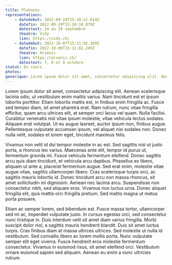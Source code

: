 ```yaml
---
title: Platonov
representations:
    - datedebut: 2022-09-24T15:10:21.614Z
      datefin: 2022-09-29T15:10:18.879Z
      datestext: 24 au 29 septembre
      theatre: Vidy
      lien: https://vidy.ch/
    - datedebut: 2022-10-07T15:11:02.269Z
      datefin: 2022-10-09T15:11:02.285Z
      theatre: Arsenic
      lien: https://arsenic.ch/
      datestext: 7, 8 et 9 octobre
statut: En cours
photos:
generique: Lorem ipsum dolor sit amet, consectetur adipiscing elit. Aenean scelerisque lacinia odio, ut vestibulum enim mattis varius.
---
```


Lorem ipsum dolor sit amet, consectetur adipiscing elit. Aenean scelerisque lacinia odio, ut vestibulum enim mattis varius. Nam tincidunt est et ipsum lobortis porttitor. Etiam lobortis mattis est, in finibus enim fringilla ac. Fusce sed tempor diam, sit amet pharetra erat. Nam rutrum, nunc vitae fringilla efficitur, quam arcu ultrices elit, at semper orci lacus vel quam. Nulla facilisi. Curabitur venenatis nisl vitae ipsum molestie, vitae vehicula lectus sodales. Aliquam erat volutpat. Ut eu augue laoreet, auctor ipsum non, finibus augue. Pellentesque vulputate accumsan ipsum, vel aliquet nisi sodales non. Donec nulla velit, sodales et lorem eget, tincidunt maximus felis.

Vivamus non velit id dui tempor molestie in ac est. Sed sagittis nisi ut justo porta, a rhoncus leo varius. Maecenas ante elit, tempor id purus ut, fermentum gravida mi. Fusce vehicula fermentum eleifend. Donec sagittis arcu quis diam tincidunt, et vehicula arcu dapibus. Phasellus ex libero, aliquam ut ante a, placerat fermentum augue. Sed erat enim, molestie vitae augue vitae, sagittis ullamcorper libero. Cras scelerisque turpis orci, ac sagittis mauris lobortis id. Donec tincidunt arcu non massa rhoncus, sit amet sollicitudin mi dignissim. Aenean nec lacinia arcu. Suspendisse non consectetur nibh, sed aliquam eros. Vivamus non luctus urna. Donec aliquet fringilla elit, quis mattis orci fringilla pretium. Sed mattis magna ut metus porta posuere.

Etiam ac semper lorem, sed bibendum est. Fusce massa tortor, ullamcorper sed mi ac, imperdiet vulputate justo. In cursus egestas orci, sed consectetur nunc tristique in. Duis interdum velit sit amet diam varius fringilla. Morbi suscipit dolor nisl, a sagittis mauris hendrerit blandit. Duis sit amet luctus turpis. Cras finibus diam at massa ultrices ultrices. Sed molestie ut nulla id vestibulum. Sed convallis libero ac lorem mollis porta. Nunc vulputate semper elit eget viverra. Fusce hendrerit eros molestie fermentum consectetur. Vivamus in euismod risus, sit amet eleifend orci. Vestibulum ornare euismod sapien sed aliquam. Aenean eu enim a nunc ultricies rutrum.
